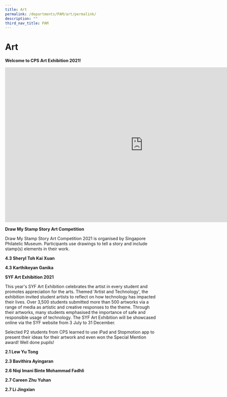 ```yaml
---
title: Art
permalink: /departments/PAM/art/permalink/
description: ""
third_nav_title: PAM
---
```

Art
===

**Welcome to CPS Art Exhibition 2021!**

<iframe width="908" height="510" src="https://www.youtube.com/embed/vWJMWdHIuf8" title="CPS Art Exhibition 2021" frameborder="0" allow="accelerometer; autoplay; clipboard-write; encrypted-media; gyroscope; picture-in-picture" allowfullscreen></iframe>

**Draw My Stamp Story Art Competition**  

Draw My Stamp Story Art Competition 2021 is organised by Singapore Philatelic Museum. Participants use drawings to tell a story and include stamp(s) elements in their work.

**4.3 Sheryl Toh Kai Xuan**

**4.3 Karthikeyan Ganika**


**SYF Art Exhibition 2021**

This year's SYF Art Exhibition celebrates the artist in every student and promotes appreciation for the arts. Themed 'Artist and Technology', the exhibition invited student artists to reflect on how technology has impacted their lives. Over 3,500 students submitted more than 500 artworks via a range of media as artistic and creative responses to the theme. Through their artworks, many students emphasised the importance of safe and responsible usage of technology. The SYF Art Exhibition will be showcased online via the SYF website from 3 July to 31 December.

  

Selected P2 students from CPS learned to use iPad and Stopmotion app to present their ideas for their artwork and even won the Special Mention award! Well done pupils!

  

**2.1 Lew Yu Tong**

**2.3 Bavithira Ayingaran**

**2.6 Niqi Imani Binte Mohammad Fadhli**

**2.7 Careen Zhu Yuhan**

**2.7 Li Jingxian**


